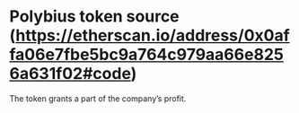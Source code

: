 ﻿# Polybius token source (https://etherscan.io/address/0x0affa06e7fbe5bc9a764c979aa66e8256a631f02#code)

The token grants a part of the company’s profit.